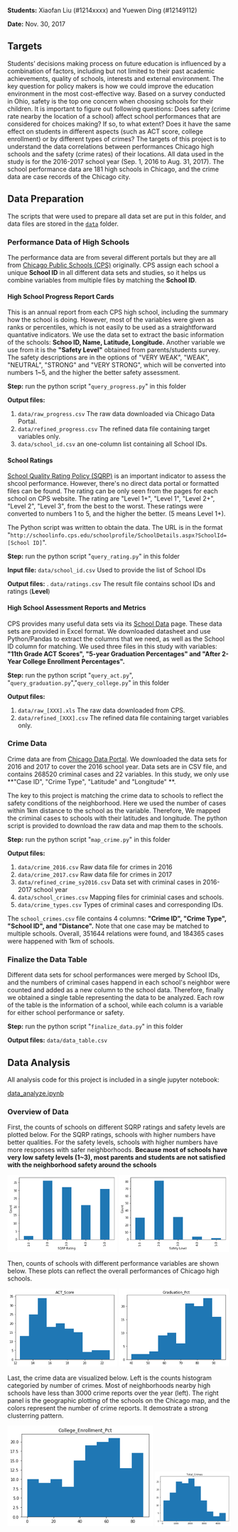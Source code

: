 
**Students:** Xiaofan Liu (#1214xxxx) and Yuewen Ding (#12149112)

**Date:** Nov. 30, 2017

## Targets

Students’ decisions making process on future education is influenced by a combination of factors, including but not limited to their past academic achievements, quality of schools, interests and external environment. The key question for policy makers is how we could improve the education environment in the most cost-effective way. Based on a survey conducted in Ohio, safety is the top one concern when choosing schools for their children. It is important to figure out following questions: Does safety (crime rate nearby the location of a school) affect school performances that are considered for choices making? If so, to what extent? Does it have the same effect on students in different aspects (such as ACT score, college enrollment) or by different types of crimes? The targets of this project is to understand the data correlations between performances Chicago high schools and the safety (crime rates) of their locations. All data used in the study is for the 2016-2017 school year (Sep. 1, 2016 to Aug. 31, 2017). The school performance data are 181 high schools in Chicago, and the crime data are case records of the Chicago city.

## Data Preparation

The scripts that were used to prepare all data set are put in this folder, and data files are stored in the [`data`](https://github.com/yuewending/PPHA30550_Final_Project/blob/master/data) folder.

### Performance Data of High Schools

The performance data are from several different portals but they are all from [Chicago Public Schools (CPS)](http://www.cps.edu/) originally. CPS assign each school a unique **School ID** in all different data sets and studies, so it helps us combine variables from multiple files by matching the **School ID**.

#### High School Progress Report Cards

This is an annual report from each CPS high school, including the summary how the school is doing. However, most of the variables were given as ranks or percentiles, which is not easily to be used as a straightforward quantative indicators. We use the data set to extract the basic information of the schools: **Schoo ID, Name, Latitude, Longitude.** Another variable we use from it is the **"Safety Level"** obtained from parents/students survey. The safety descriptions are in the options of "VERY WEAK", "WEAK", "NEUTRAL", "STRONG" and "VERY STRONG", which will be converted into numbers 1~5, and the higher the better safety assessment.

**Step:** run the python script "`query_progress.py`" in this folder

**Output files:** 
  1. `data/raw_progress.csv` The raw data downloaded via Chicago Data Portal.
  2. `data/refined_progress.csv` The refined data file containing target variables only.
  3. `data/school_id.csv` an one-column list containing all School IDs.
  
  
  
#### School Ratings

[School Quality Rating Policy (SQRP)](http://cps.edu/Performance/Pages/PerformancePolicy.aspx) is an important indicator to assess the shcool performance. However, there's no direct data portal or formatted files can be found. The rating can be only seen from the pages for each school on CPS website. The rating are "Level 1+", "Level 1", "Level 2+", "Level 2", "Level 3", from the best to the worst. These ratings were converted to numbers 1 to 5, and the higher the better. (5 means Level 1+).

The Python script was written to obtain the data. The URL is in the format "`http://schoolinfo.cps.edu/schoolprofile/SchoolDetails.aspx?SchoolId=[School ID]`".

**Step:** run the python script "`query_rating.py`" in this folder

**Input file:** `data/school_id.csv` Used to provide the list of School IDs

**Output files:** . `data/ratings.csv` The result file contains school IDs and ratings (**Level**)




#### High School Assessment Reports and Metrics

CPS provides many useful data sets via its [School Data](http://cps.edu/SchoolData/Pages/SchoolData.aspx) page. These data sets are provided in Excel format. We downloaded datasheet and use Python/Pandas to extract the columns that we need, as well as the School ID column for matching. We used three files in this study with variables: **"11th Grade ACT Scores", "5-year Graduation Percentages" and "After 2-Year College Enrollment Percentages".**

**Step:** run the python script "`query_act.py`", "`query_graduation.py`","`query_college.py`" in this folder

**Output files:** 
  1. `data/raw_[XXX].xls` The raw data downloaded from CPS.
  2. `data/refined_[XXX].csv` The refined data file containing target variables only.


### Crime Data

Crime data are from [Chicago Data Portal](https://data.cityofchicago.org). We downloaded the data sets for 2016 and 2017 to cover the 2016 school year. Data sets are in CSV file, and contains 268520 criminal cases and 22 variables. In this study, we only use **"Case ID", "Crime Type", "Latitude" and "Longitude" **.

The key to this project is matching the crime data to schools to reflect the safety conditions of the neighborhood. Here we used the number of cases within 1km distance to the school as the variable. Therefore, We mapped the criminal cases to schools with their latitudes and longitude. The python script is provided to download the raw data and map them to the schools.

**Step:** run the python script "`map_crime.py`" in this folder

**Output files:** 
  1. `data/crime_2016.csv` Raw data file for crimes in 2016
  2. `data/crime_2017.csv` Raw data file for crimes in 2017
  3. `data/refined_crime_sy2016.csv` Data set with criminal cases in 2016-2017 school year
  4. `data/school_crimes.csv` Mapping files for criminial cases and schools.
  5. `data/crime_types.csv` Types of criminal cases and corresponding IDs.

The `school_crimes.csv` file contains 4 columns: **"Crime ID", "Crime Type", "School ID", and "Distance".** Note that one case may be matched to multiple schools. Overall, 351644 relations were found, and 184365 cases were happened with 1km of schools.

### Finalize the Data Table

Different data sets for school performances were merged by School IDs, and the numbers of criminal cases happend in each school's neighbor were counted and added as a new column to the school data. Therefore, finally we obtained a single table representing the data to be analyzed. Each row of the table is the information of a school, while each column is a variable for either school performance or safety.

**Step:** run the python script "`finalize_data.py`" in this folder

**Output files:** `data/data_table.csv`



## Data Analysis

All analysis code for this project is included in a single jupyter notebook:

[data_analyze.ipynb](https://github.com/yuewending/PPHA30550_Final_Project/blob/master/data_analyze.ipynb)

### Overview of Data

First, the counts of schools on different SQRP ratings and safety levels are plotted below. For the SQRP ratings, schools with higher numbers have better qualities. For the safety levels, schools with higher numbers have more responses with safer neighborhoods. **Because most of schools have very low safety levels (1~3), most parents and students are not satisfied with the neighborhood safety around the schools**

<img src="data_analyze/output_5_1.png" width="49%"> <img src="data_analyze/output_6_1.png" width="49%">

Then, counts of schools with different performance variables are shown below. These plots can reflect the overall performances of Chicago high schools.

<img src="data_analyze/output_8_1.png" width="49%"> <img src="data_analyze/output_8_2.png" width="49%">

Last, the crime data are visualized below. Left is the counts histogram categoried by number of crimes. Most of neighborhoods nearby high schools have less than 3000 crime reports over the year (left). The right panel is the geographic plotting of the schools on the Chicago map, and the colors represent the number of crime reports. It demostrate a strong clusterring pattern.

<img src="data_analyze/output_8_3.png" width="65%"> <img src="data_analyze/output_8_4.png" width="34%">
